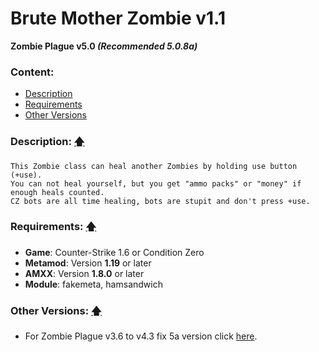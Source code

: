 # Brute Mother Zombie v1.1
**Zombie Plague v5.0 _(Recommended 5.0.8a)_**

### Content:
+ [Description](#description-)
+ [Requirements](#requirements-)
+ [Other Versions](#other-versions-)

### Description: [🡅](#brute-mother-zombie-v11)
```
This Zombie class can heal another Zombies by holding use button (+use).
You can not heal yourself, but you get "ammo packs" or "money" if enough heals counted.
CZ bots are all time healing, bots are stupit and don't press +use.
```

### Requirements: [🡅](#brute-mother-zombie-v11)
+ **Game**: Counter-Strike 1.6 or Condition Zero
+ **Metamod**: Version **1.19** or later
+ **AMXX**: Version **1.8.0** or later
+ **Module**: fakemeta, hamsandwich

### Other Versions: [🡅](#brute-mother-zombie-v11)
+ For Zombie Plague v3.6 to v4.3 fix 5a version click [here](../%5BZP43%5D%20Class%20-%20Brute%20Mother%20Zombie).
